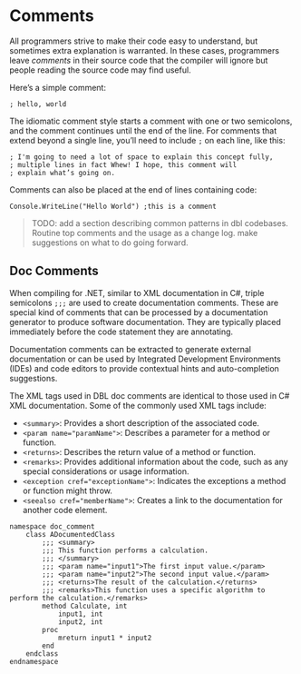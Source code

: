 # Comments

All programmers strive to make their code easy to understand, but sometimes
extra explanation is warranted. In these cases, programmers leave *comments* in
their source code that the compiler will ignore but people reading the source
code may find useful.

Here’s a simple comment:

```dbl
; hello, world
```

The idiomatic comment style starts a comment with one or two semicolons, and the
comment continues until the end of the line. For comments that extend beyond a
single line, you’ll need to include `;` on each line, like this:

```dbl
; I'm going to need a lot of space to explain this concept fully,
; multiple lines in fact Whew! I hope, this comment will
; explain what’s going on.
```

Comments can also be placed at the end of lines containing code:
```dbl
Console.WriteLine("Hello World") ;this is a comment
```

> TODO: add a section describing common patterns in dbl codebases. Routine top comments and the usage as a change log. make suggestions on what to do going forward.

## Doc Comments

When compiling for .NET, similar to XML documentation in C#, triple semicolons `;;;` are used to create documentation comments. These are special kind of comments that can be processed by a documentation generator to produce software documentation. They are typically placed immediately before the code statement they are annotating.

Documentation comments can be extracted to generate external documentation or can be used by Integrated Development Environments (IDEs) and code editors to provide contextual hints and auto-completion suggestions.

The XML tags used in DBL doc comments are identical to those used in C# XML documentation. Some of the commonly used XML tags include:

- `<summary>`: Provides a short description of the associated code.
- `<param name="paramName">`: Describes a parameter for a method or function.
- `<returns>`: Describes the return value of a method or function.
- `<remarks>`: Provides additional information about the code, such as any special considerations or usage information.
- `<exception cref="exceptionName">`: Indicates the exceptions a method or function might throw.
- `<seealso cref="memberName">`: Creates a link to the documentation for another code element.

```dbl
namespace doc_comment
    class ADocumentedClass
        ;;; <summary>
        ;;; This function performs a calculation.
        ;;; </summary>
        ;;; <param name="input1">The first input value.</param>
        ;;; <param name="input2">The second input value.</param>
        ;;; <returns>The result of the calculation.</returns>
        ;;; <remarks>This function uses a specific algorithm to perform the calculation.</remarks>
        method Calculate, int
            input1, int
            input2, int
        proc
            mreturn input1 * input2
        end
    endclass
endnamespace
```